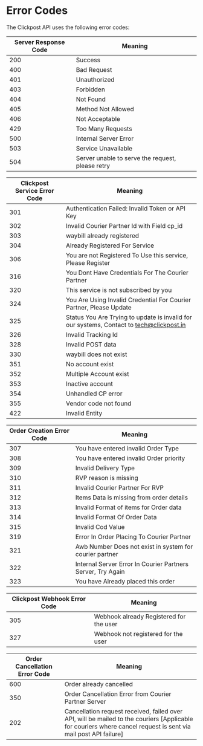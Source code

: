 # Error Codes

The Clickpost API uses the following error codes:

Server Response Code | Meaning
---------- | -------
200 | Success
400 | Bad Request
401 | Unauthorized
403 | Forbidden
404 | Not Found
405 | Method Not Allowed
406 | Not Acceptable
429 | Too Many Requests
500 | Internal Server Error
503 | Service Unavailable
504 | Server unable to serve the request, please retry

Clickpost Service Error Code | Meaning
---------- | -------
301 | Authentication Failed: Invalid Token or API Key
302 | Invalid Courier Partner Id with Field cp_id
303 | waybill already registered
304 | Already Registered For Service
306 | You are not Registered To Use this service, Please Register
316 | You Dont Have Credentials For The Courier Partner
320 | This service is not subscribed by you
324 | You Are Using Invalid Credential For Courier Partner, Please Update
325 | Status You Are Trying to update is invalid for our systems, Contact to tech@clickpost.in
326 | Invalid Tracking Id
328 | Invalid POST data
330 | waybill does not exist
351 | No account exist
352 | Multiple Account exist
353 | Inactive account
354 | Unhandled CP error
355 | Vendor code not found
422 | Invalid Entity

Order Creation Error Code | Meaning
---------- | -------
307 | You have entered invalid Order Type
308 | You have entered invalid Order priority
309 | Invalid Delivery Type
310 | RVP reason is missing
311 | Invalid Courier Partner For RVP
312 | Items Data is missing from order details
313 | Invalid Format of items for Order data
314 | Invalid Format Of Order Data
315 | Invalid Cod Value
319 | Error In Order Placing To Courier Partner
321 | Awb Number Does not exist in system for courier partner
322 | Internal Server Error In Courier Partners Server, Try Again
323 | You have Already placed this order

Clickpost Webhook Error Code | Meaning
---------- | -------
305 | Webhook already Registered for the user
327 | Webhook not registered for the user

Order Cancellation Error Code | Meaning
---------- | -------
600 | Order already cancelled
350 | Order Cancellation Error from Courier Partner Server
202 | Cancellation request received, failed over API, will be mailed to the couriers [Applicable for couriers where cancel request is sent via mail post API failure]